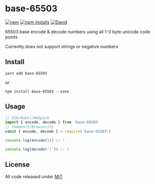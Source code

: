 # base-65503

[![npm]][1]
[![npm installs]][1]
[![David]][7]

<!--
[![Travis]][2]
[![AppVeyor]][3]
[![CC Coverage]][4]
[![CC Score]][5]
[![CC Issues]][6]
-->

65503 base encode & decode numbers using all 1-3 byte unicode code points

Currently does not support strings or negative numbers

## Install

```
yarn add base-65503
```

or

```
npm install base-65503 --save
```

## Usage

```js
// ES6/Babel/Webpack
import { encode, decode } from 'base-65503'
// CommonJS/Browserify
const { encode, decode } = require('base-65503')

console.log(encode(1)) // !

console.log(decode('!')) // 1
```

## License

All code released under [MIT]

[MIT]:https://github.com/wopian/base-65503/blob/master/LICENSE.md

[npm]:https://img.shields.io/npm/v/base-65503.svg?style=flat-square
[npm installs]:https://img.shields.io/npm/dt/base-65503.svg?style=flat-square
[Travis]:https://img.shields.io/travis/wopian/base-65503/master.svg?style=flat-square&label=linux%20%26%20macOS
[CC Coverage]:https://img.shields.io/codeclimate/coverage/github/wopian/base-65503.svg?style=flat-square
[CC Score]:https://img.shields.io/codeclimate/github/wopian/base-65503.svg?style=flat-square
[CC Issues]:https://img.shields.io/codeclimate/issues/github/wopian/base-65503.svg?style=flat-square
[David]:https://img.shields.io/david/wopian/base-65503.svg?style=flat-square
[AppVeyor]:https://img.shields.io/appveyor/ci/wopian/base-65503/master.svg?style=flat-square&label=windows
[1]:https://www.npmjs.com/package/base-65503
[2]:https://travis-ci.org/wopian/base-65503
[3]:https://ci.appveyor.com/project/wopian/base-65503
[4]:https://codeclimate.com/github/wopian/base-65503/coverage
[5]:https://codeclimate.com/github/wopian/base-65503
[6]:https://codeclimate.com/github/wopian/base-65503/issues
[7]:https://david-dm.org/wopian/base-65503
